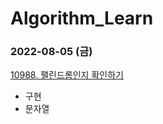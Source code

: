 # Algorithm_Learn
### 2022-08-05 (금)
[10988. 팰린드롬인지 확인하기](https://www.acmicpc.net/problem/10988)
- 구현
- 문자열
